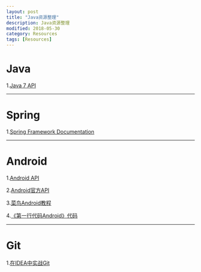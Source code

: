 ```yaml
---
layout: post
title: "Java资源整理"
description: Java资源整理
modified: 2018-05-30
category: Resources
tags: [Resources]
---
```


# Java

1.[Java 7 API](http://docs.oracle.com/javase/7/docs/api/)

<hr>

# Spring

1.[Spring Framework Documentation](https://docs.spring.io/spring/docs/current/spring-framework-reference/index.html)

<hr>

# Android

1.[Android API](http://www.android-doc.com/reference/packages.html)

2.[Android官方API](https://developer.android.google.cn/reference/packages.html)

3.[菜鸟Android教程](http://www.runoob.com/w3cnote/android-tutorial-intro.html)

4.[《第一行代码Android》代码](https://github.com/guolindev/booksource)

<hr>

# Git

1.[在IDEA中实战Git](https://blog.csdn.net/autfish/article/details/52513465)
